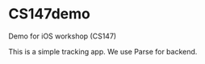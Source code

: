 # CS147demo
Demo for iOS workshop (CS147)

This is a simple tracking app.
We use Parse for backend.

